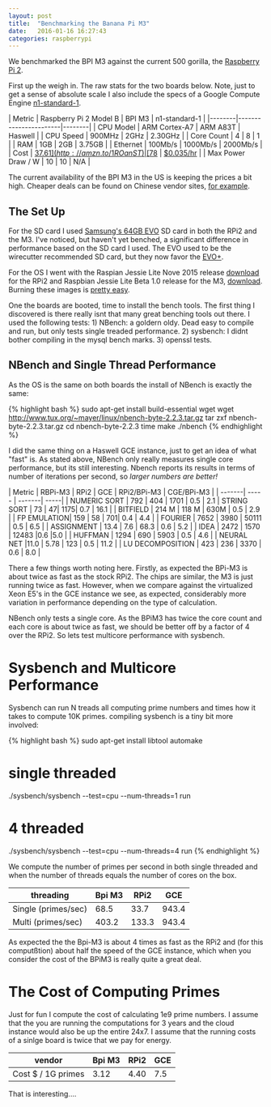 ```yaml
---
layout: post
title:  "Benchmarking the Banana Pi M3"
date:   2016-01-16 16:27:43
categories: raspberrypi
---
```


We benchmarked the BPI M3 against the current 500 gorilla, the [Raspberry Pi 2](https://www.raspberrypi.org/products/raspberry-pi-2-model-b/). 

First up the weigh in. The raw stats for the two boards below. Note, just to get a sense of absolute scale I also include the specs of a Google Compute Engine [n1-standard-1](https://cloud.google.com/compute/docs/machine-types).

| Metric | Raspberry Pi 2 Model B | BPI M3 | n1-standard-1 |
|--------|-----------------------|--------|
| CPU Model  |  ARM Cortex-A7 | ARM A83T |  Haswell | 
| CPU Speed  |  900MHz | 2GHz | 2.30GHz |
| Core Count |  4  | 8 | 1 |
| RAM        |  1GB | 2GB | 3.75GB |
| Ethernet   | 100Mb/s | 1000Mb/s |  2000Mb/s |
| Cost  | [$37.61](http://amzn.to/1ROanST) | [$78](http://amzn.to/1ROaCNA) | [$0.035/hr](https://cloud.google.com/compute/pricing) | 
| Max Power Draw / W | 10 | 10 |  N/A | 


The current availability of the BPI M3 in the US is keeping the prices a bit high. Cheaper deals can be found on Chinese vendor sites, [for example](http://www.aliexpress.com/store/product/2GB-of-RAM-Octa-Core-BPI-M3-Banana-Pi-M3-Single-board-computer-development-board-with/302756_32532101730.html). 

## The Set Up

For the SD card I used [Samsung's 64GB EVO](http://amzn.to/1n1R38S) SD card in both the RPi2 and the M3. I've noticed, but haven't yet benched, a significant difference in performance based on the SD card I used. The EVO used to be the wirecutter recommended SD card, but they now favor the [EVO+](http://thewirecutter.com/reviews/best-microsd-card/). 

For the OS I went with the Raspian Jessie Lite Nove 2015 release [download](https://www.raspberrypi.org/downloads/raspbian/) for the RPi2 and Raspbian Jessie Lite Beta 1.0 release for the M3, [download](http://www.bananapi.com/index.php/download?layout=edit&id=90). Burning these images is [pretty easy](https://www.raspberrypi.org/documentation/installation/installing-images/).

One the boards are booted, time to install the bench tools. The first thing I discovered is there really isnt that many great benching tools out there. I used the following tests:
     1) NBench: a goldern oldy. Dead easy to compile and run, but only tests single treaded performance. 
     2) sysbench: I didnt bother compiling in the mysql bench marks.
     3) openssl tests. 

## NBench and Single Thread Performance

As the OS is the same on both boards the install of NBench is exactly the same:

{% highlight bash %}
sudo apt-get install build-essential wget
wget http://www.tux.org/~mayer/linux/nbench-byte-2.2.3.tar.gz
tar zxf nbench-byte-2.2.3.tar.gz
cd nbench-byte-2.2.3
time make
./nbench
{% endhighlight %}

I did the same thing on a Haswell GCE instance, just to get an idea of what "fast" is. As stated above, NBench only really measures single core performance, but its still interesting. Nbench reports its results in terms of number of iterations per second, so *larger numbers are better!*

| Metric | RBPi-M3  | RPi2 | GCE | RPi2/BPi-M3 | CGE/BPi-M3 | 
| -------| ----- | -------| -----|
| NUMERIC SORT | 792	 | 404	| 1701	| 0.5 |	2.1
| STRING SORT |	73	| 47| 	1175| 	0.7	| 16.1 |
| BITFIELD	| 214 M	| 118 M	| 630M	| 0.5	| 2.9 |
| FP EMULATION|	159	| 58	| 701| 0.4	| 4.4 |
| FOURIER |	7652	| 3980	| 50111	| 0.5	| 6.5 | 
| ASSIGNMENT	| 13.4	| 7.6	| 68.3	| 0.6	| 5.2 |
| IDEA	| 2472	| 1570	| 12483	|0.6	|5.0 |
| HUFFMAN	| 1294	| 690	| 5903	| 0.5	| 4.6 |
| NEURAL NET |11.0 | 5.78 | 123	| 0.5	| 11.2 |
| LU DECOMPOSITION	| 423 |	236	| 3370 | 0.6 | 8.0 |


There a few things worth noting here. Firstly, as expected the BPi-M3 is about twice as fast as the stock RPi2. The chips are similar, the M3 is just running twice as fast. However, when we compare against the virtualized Xeon E5's in the GCE instance we see, as expected, considerably more variation in performance depending on the type of calculation. 

NBench only tests a single core. As the BPiM3 has twice the core count and each core is about twice as fast, we should be better off by a factor of 4 over the RPi2. So lets test multicore performance with sysbench.

# Sysbench and Multicore Performance 

Sysbench can run N treads all computing prime numbers and times how it takes to compute 10K primes. compiling sysbench is a tiny bit more involved:

{% highlight bash %}
sudo apt-get install libtool automake
# single threaded
./sysbench/sysbench  --test=cpu --num-threads=1 run
# 4 threaded
./sysbench/sysbench  --test=cpu --num-threads=4 run
{% endhighlight %}

We compute the number of primes per second in both single threaded and when the number of threads equals the number of cores on the box.

| threading | Bpi M3 | RPi2 | GCE | 
|-----------|---------|------|-----|
| Single (primes/sec) |68.5	 | 33.7	| 943.4 | 
| Multi (primes/sec) | 403.2 | 133.3 | 943.4 | 

As expected the the Bpi-M3 is about 4 times as fast as the RPi2 and (for this computßtion) about half the speed of the GCE instance, which when you consider the cost of the BPiM3 is really quite a great deal. 

# The Cost of Computing Primes

Just for fun I compute the cost of calculating 1e9 prime numbers. I assume that the you are running the computations for 3 years and the cloud instance would also be up the entire 24x7. I assume that the running costs of a sinlge board is twice that we pay for energy.

| vendor | Bpi M3 | RPi2 | GCE | 
|-----------|---------|------|-----|
| Cost $ / 1G primes | 3.12	 | 4.40	| 7.5  |

That is interesting....

